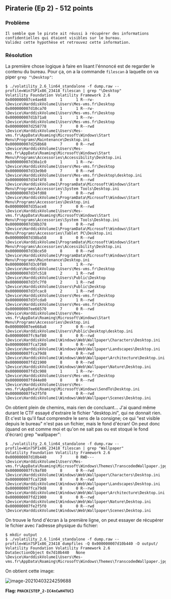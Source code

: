 ## Piraterie (Ep 2) - 512 points

### Problème

```
Il semble que le pirate ait réussi à récupérer des informations confidentielles qui étaient visibles sur le bureau.
Validez cette hypothèse et retrouvez cette information.
```

### Résolution

La première chose logique à faire en lisant l'énnoncé est de regarder le contenu du bureau. Pour ça, on a la commande `filescan` à laquelle on va piper `grep "\Desktop"`:

```shell
$ ./volatility_2.6_lin64_standalone -f dump.raw --profile=Win7SP1x86_23418 filescan | grep "\Desktop"
Volatility Foundation Volatility Framework 2.6
0x000000007ce4ae68      1      1 R--rw- \Device\HarddiskVolume1\Users\Mes-vms.fr\Desktop
0x000000007d10ca70      1      1 R--rw- \Device\HarddiskVolume1\Users\Mes-vms.fr\Desktop
0x000000007d1b71a8      1      1 R--rw- \Device\HarddiskVolume1\Users\Mes-vms.fr\Desktop
0x000000007d258778      7      0 R--rwd \Device\HarddiskVolume1\Users\Mes-vms.fr\AppData\Roaming\Microsoft\Windows\Start Menu\Programs\Maintenance\Desktop.ini
0x000000007d258b68      7      0 R--rwd \Device\HarddiskVolume1\Users\Mes-vms.fr\AppData\Roaming\Microsoft\Windows\Start Menu\Programs\Accessories\Accessibility\Desktop.ini
0x000000007d30a1c0      1      1 R--rw- \Device\HarddiskVolume1\Users\Mes-vms.fr\Desktop
0x000000007d33e9b0      7      0 R--rwd \Device\HarddiskVolume1\Users\Mes-vms.fr\Desktop\desktop.ini
0x000000007d34f4f8      8      0 R--rwd \Device\HarddiskVolume1\ProgramData\Microsoft\Windows\Start Menu\Programs\Accessories\System Tools\Desktop.ini
0x000000007d34fd08      7      0 R--rwd \Device\HarddiskVolume1\ProgramData\Microsoft\Windows\Start Menu\Programs\Accessories\Desktop.ini
0x000000007d35ace8      7      0 R--rwd \Device\HarddiskVolume1\Users\Mes-vms.fr\AppData\Roaming\Microsoft\Windows\Start Menu\Programs\Accessories\System Tools\Desktop.ini
0x000000007d38b378      8      0 R--rwd \Device\HarddiskVolume1\ProgramData\Microsoft\Windows\Start Menu\Programs\Accessories\Tablet PC\Desktop.ini
0x000000007d38ba58      8      0 R--rwd \Device\HarddiskVolume1\ProgramData\Microsoft\Windows\Start Menu\Programs\Accessories\Accessibility\Desktop.ini
0x000000007d38ce50      8      0 R--rwd \Device\HarddiskVolume1\ProgramData\Microsoft\Windows\Start Menu\Programs\Maintenance\Desktop.ini
0x000000007d3c0f80      1      1 R--rw- \Device\HarddiskVolume1\Users\Mes-vms.fr\Desktop
0x000000007d3fc518      2      1 R--rwd \Device\HarddiskVolume1\Users\Public\Desktop
0x000000007d3fc7f0      2      1 R--rwd \Device\HarddiskVolume1\Users\Public\Desktop
0x000000007d3fcac8      2      1 R--rwd \Device\HarddiskVolume1\Users\Mes-vms.fr\Desktop
0x000000007d3fcda0      2      1 R--rwd \Device\HarddiskVolume1\Users\Mes-vms.fr\Desktop
0x000000007ee66570      7      0 R--rwd \Device\HarddiskVolume1\Users\Mes-vms.fr\AppData\Roaming\Microsoft\Windows\Start Menu\Programs\Accessories\Desktop.ini
0x000000007ee668a8      7      0 R--rwd \Device\HarddiskVolume1\Users\Public\Desktop\desktop.ini
0x000000007fc9af80      8      0 R--rwd \Device\HarddiskVolume1\Windows\Web\Wallpaper\Characters\Desktop.ini
0x000000007fca7260      8      0 R--rwd \Device\HarddiskVolume1\Windows\Web\Wallpaper\Landscapes\Desktop.ini
0x000000007fca79d8      8      0 R--rwd \Device\HarddiskVolume1\Windows\Web\Wallpaper\Architecture\Desktop.ini
0x000000007fd21900      8      0 R--rwd \Device\HarddiskVolume1\Windows\Web\Wallpaper\Nature\Desktop.ini
0x000000007fd3c908      1      1 R--rw- \Device\HarddiskVolume1\Users\Mes-vms.fr\Desktop
0x000000007fd44e00      8      0 R--rwd \Device\HarddiskVolume1\Users\Mes-vms.fr\AppData\Roaming\Microsoft\Windows\SendTo\Desktop.ini
0x000000007fe2f5f0      8      0 R--rwd \Device\HarddiskVolume1\Windows\Web\Wallpaper\Scenes\Desktop.ini

```

On obtient plein de chemins, mais rien de concluant... J'ai quand même durant le CTF essayé d'extraire le fichier "desktop.ini", qui ne donnait rien. Et c'est la qu'il faut comprendre le sens de la consigne; ce qui "est visible depuis le bureau" n'est pas un fichier, mais le fond d'écran! On peut donc (quand on est comme moi et qu'on ne sait pas ou est stoqué le fond d'écran) grep "wallpaper":

```shell
$ ./volatility_2.6_lin64_standalone -f dump.raw --profile=Win7SP1x86_23418 filescan | grep "Wallpaper"
Volatility Foundation Volatility Framework 2.6
0x000000007d10b440      7      0 RWD--- \Device\HarddiskVolume1\Users\Mes-vms.fr\AppData\Roaming\Microsoft\Windows\Themes\TranscodedWallpaper.jpg
0x000000007fc9af80      8      0 R--rwd \Device\HarddiskVolume1\Windows\Web\Wallpaper\Characters\Desktop.ini
0x000000007fca7260      8      0 R--rwd \Device\HarddiskVolume1\Windows\Web\Wallpaper\Landscapes\Desktop.ini
0x000000007fca79d8      8      0 R--rwd \Device\HarddiskVolume1\Windows\Web\Wallpaper\Architecture\Desktop.ini
0x000000007fd21900      8      0 R--rwd \Device\HarddiskVolume1\Windows\Web\Wallpaper\Nature\Desktop.ini
0x000000007fe2f5f0      8      0 R--rwd \Device\HarddiskVolume1\Windows\Web\Wallpaper\Scenes\Desktop.ini
```

On trouve le fond d'écran à la première ligne, on peut essayer de récupérer le fichier avec l'adresse physique du fichier:

```shell
$ mkdir output
$ ./volatility_2.6_lin64_standalone -f dump.raw --profile=Win7SP1x86_23418 dumpfiles -Q 0x000000007d10b440 -D output/
Volatility Foundation Volatility Framework 2.6
DataSectionObject 0x7d10b440   None   \Device\HarddiskVolume1\Users\Mes-vms.fr\AppData\Roaming\Microsoft\Windows\Themes\TranscodedWallpaper.jpg
```

On obtient cette image:

![image-20210403224259688](https://i.imgur.com/YeLIGO7.png)

**Flag: `PHACK{STEP_2-IC4nCwH4TUC}`**